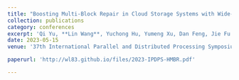 ```yaml
---
title: "Boosting Multi-Block Repair in Cloud Storage Systems with Wide-Stripe Erasure Coding"
collection: publications
category: conferences
excerpt: 'Qi Yu, **Lin Wang**, Yuchong Hu, Yumeng Xu, Dan Feng, Jie Fu.'
date: 2023-05-15
venue: '37th International Parallel and Distributed Processing Symposium (IPDPS 2023)'

paperurl: 'http://wl83.github.io/files/2023-IPDPS-HMBR.pdf'

---
```

